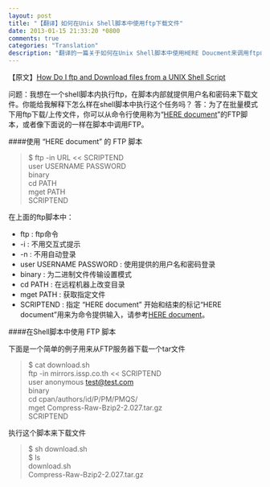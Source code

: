 ```yaml
---
layout: post
title: "【翻译】如何在Unix Shell脚本中使用ftp下载文件"
date: 2013-01-15 21:33:20 *0800
comments: true
categories: "Translation"
description: "翻译的一篇关于如何在Unix Shell脚本中使用HERE Doucment来调用ftp命令下载文件"
---
```


【原文】[How Do I ftp and Download files from a UNIX Shell Script][orignal_article_link]

问题：我想在一个shell脚本内执行ftp，在脚本内部就提供用户名和密码来下载文件。你能给我解释下怎么样在shell脚本中执行这个任务吗？
答：为了在批量模式下用ftp下载/上传文件，你可以从命令行使用称为“[HERE document][here_doc_link]”的FTP脚本，或者像下面说的一样在脚本中调用FTP。
<!-- more -->
####使用 “HERE document” 的 FTP 脚本

> \$ ftp -in URL << SCRIPTEND  
> user USERNAME PASSWORD  
> binary  
> cd PATH  
> mget PATH  
> SCRIPTEND  

在上面的ftp脚本中：
*   ftp : ftp命令  
*   \-i : 不用交互式提示  
*   \-n : 不用自动登录  
*   user USERNAME PASSWORD : 使用提供的用户名和密码登录  
*   binary : 为二进制文件传输设置模式  
*   cd PATH : 在远程机器上改变目录  
*   mget PATH : 获取指定文件  
*   SCRIPTEND : 指定 “HERE document” 开始和结束的标记“HERE document”用来为命令提供输入，请参考[HERE document][here_doc_link]。  

####在Shell脚本中使用 FTP 脚本

下面是一个简单的例子用来从FTP服务器下载一个tar文件
> \$ cat download.sh  
> ftp -in mirrors.issp.co.th << SCRIPTEND  
> user anonymous test@test.com  
> binary  
> cd cpan/authors/id/P/PM/PMQS/  
> mget Compress-Raw-Bzip2-2.027.tar.gz  
> SCRIPTEND  

执行这个脚本来下载文件
> \$ sh download.sh  
> \$ ls  
> download.sh  
> Compress-Raw-Bzip2-2.027.tar.gz  

[orignal_article_link]: http://www.thegeekstuff.com/2010/12/how-do-i-ftp-and-download-files-from-a-unix-shell-script/
[here_doc_link]: http://en.wikipedia.org/wiki/Here_document
